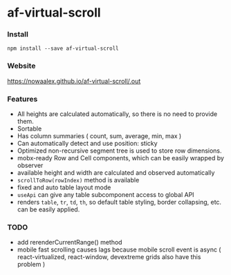 # af-virtual-scroll

### Install
`npm install --save af-virtual-scroll`

### Website
https://nowaalex.github.io/af-virtual-scroll/.out

### Features
* All heights are calculated automatically, so there is no need to provide them.
* Sortable
* Has column summaries ( count, sum, average, min, max )
* Can automatically detect and use position: sticky
* Optimized non-recursive segment tree is used to store row dimensions.
* mobx-ready Row and Cell components, which can be easily wrapped by observer
* available height and width are calculated and observed automatically
* `scrollToRow(rowIndex)` method is available
* fixed and auto table layout mode
* `useApi` can give any table subcomponent access to global API
* renders `table`, `tr`, `td`, `th`, so default table styling, border collapsing, etc. can be easily applied.

### TODO
* add rerenderCurrentRange() method
* mobile fast scrolling causes lags because mobile scroll event is async ( react-virtualized, react-window, devextreme grids also have this problem )